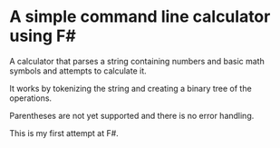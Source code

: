 # A simple command line calculator using F#

A calculator that parses a string containing numbers and basic math symbols
and attempts to calculate it.

It works by tokenizing the string and creating a binary tree of the operations.

Parentheses are not yet supported and there is no error handling.

This is my first attempt at F#. 

